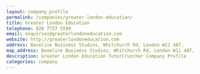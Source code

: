```yaml
---
layout: company_profile
permalink: /companies/greater-london-education/
title: Greater London Education
telephone: 020 7727 5599
email: enquiries@greaterlondoneducation.com
website: http://greaterlondoneducation.com
address: Baseline Business Studios, Whitchurch Rd, London W11 4AT,
map_address: Baseline Business Studios, Whitchurch Rd, London W11 4AT,
description: Greater London Education TutorCruncher Company Profile
categories: company
---
```


